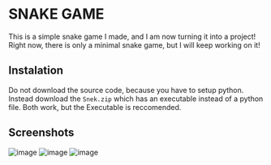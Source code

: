 # SNAKE GAME

This is a simple snake game I made, and I am now turning it into a project! Right now, there is only a minimal snake game, but I will keep working on it!

## Instalation
Do not download the source code, because you have to setup python. Instead download the `Snek.zip` which has an executable instead of a python file. Both work, but the Executable is reccomended.

## Screenshots
![image](https://user-images.githubusercontent.com/98992380/224581712-c4278d62-d2c7-4490-812b-883b63882bf3.png)
![image](https://user-images.githubusercontent.com/98992380/224581753-cf013f4b-aa1e-40d9-a5e7-6179240dea7b.png)
![image](https://user-images.githubusercontent.com/98992380/224581811-14fba849-22d3-4e48-9c4f-bfbd234b44ef.png)
